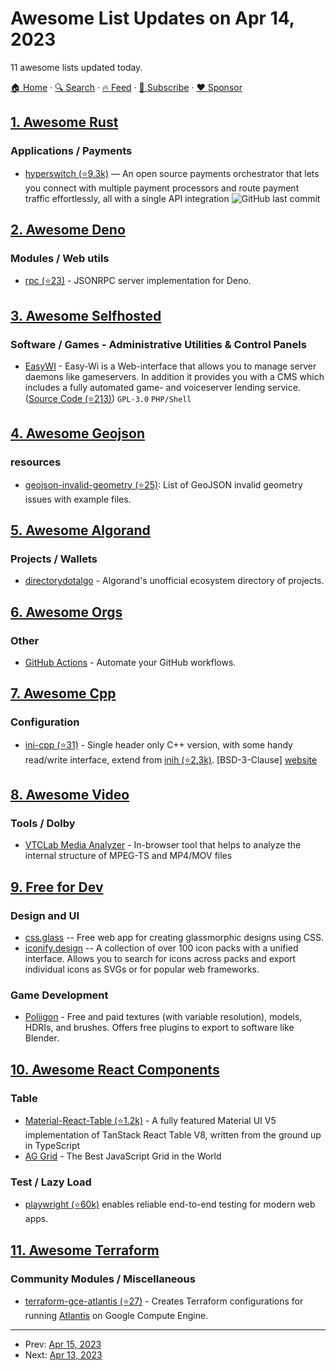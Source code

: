 # Awesome List Updates on Apr 14, 2023

11 awesome lists updated today.

[🏠 Home](/README.md) · [🔍 Search](https://www.trackawesomelist.com/search/) · [🔥 Feed](https://www.trackawesomelist.com/rss.xml) · [📮 Subscribe](https://trackawesomelist.us17.list-manage.com/subscribe?u=d2f0117aa829c83a63ec63c2f&id=36a103854c) · [❤️  Sponsor](https://github.com/sponsors/theowenyoung)



## [1. Awesome Rust](/content/rust-unofficial/awesome-rust/README.md)

### Applications / Payments

*   [hyperswitch (⭐9.3k)](https://github.com/juspay/hyperswitch) — An open source payments orchestrator that lets you connect with multiple payment processors and route payment traffic effortlessly, all with a single API integration ![GitHub last commit](https://img.shields.io/github/last-commit/juspay/hyperswitch?style=flat-square)

## [2. Awesome Deno](/content/denolib/awesome-deno/README.md)

### Modules / Web utils

*   [rpc (⭐23)](https://github.com/deno-libs/rpc) - JSONRPC server implementation for Deno.

## [3. Awesome Selfhosted](/content/awesome-selfhosted/awesome-selfhosted/README.md)

### Software / Games - Administrative Utilities & Control Panels

*   [EasyWI](https://easy-wi.com) - Easy-Wi is a Web-interface that allows you to manage server daemons like gameservers. In addition it provides you with a CMS which includes a fully automated game- and voiceserver lending service. ([Source Code (⭐213)](https://github.com/easy-wi/developer/)) `GPL-3.0` `PHP/Shell`

## [4. Awesome Geojson](/content/tmcw/awesome-geojson/README.md)

### resources

*   [geojson-invalid-geometry (⭐25)](https://github.com/chrieke/geojson-invalid-geometry): List of GeoJSON invalid geometry issues with example files.

## [5. Awesome Algorand](/content/aorumbayev/awesome-algorand/README.md)

### Projects / Wallets

*   [directorydotalgo](https://directorydotalgo.xyz/) - Algorand's unofficial ecosystem directory of projects.

## [6. Awesome Orgs](/content/beansource/awesome-orgs/README.md)

### Other

*   [GitHub Actions](https://github.com/actions) - Automate your GitHub workflows.

## [7. Awesome Cpp](/content/fffaraz/awesome-cpp/README.md)

### Configuration

*   [ini-cpp (⭐31)](https://github.com/SSARCandy/ini-cpp) - Single header only C++ version, with some handy read/write interface, extend from [inih (⭐2.3k)](https://github.com/benhoyt/inih). \[BSD-3-Clause] [website](https://ssarcandy.tw/ini-cpp/index.html)

## [8. Awesome Video](/content/krzemienski/awesome-video/README.md)

### Tools / Dolby

*   [VTCLab Media Analyzer](https://media-analyzer.pro)  - In-browser tool that helps to analyze the internal structure of MPEG-TS and MP4/MOV files

## [9. Free for Dev](/content/ripienaar/free-for-dev/README.md)

### Design and UI

*   [css.glass](https://css.glass/) -- Free web app for creating glassmorphic designs using CSS.
*   [iconify.design](https://icon-sets.iconify.design/) -- A collection of over 100 icon packs with a unified interface. Allows you to search for icons across packs and export individual icons as SVGs or for popular web frameworks.

### Game Development

*   [Poliigon](https://www.poliigon.com/) - Free and paid textures (with variable resolution), models, HDRIs, and brushes. Offers free plugins to export to software like Blender.

## [10. Awesome React Components](/content/brillout/awesome-react-components/README.md)

### Table

*   [Material-React-Table (⭐1.2k)](https://github.com/KevinVandy/material-react-table) - A fully featured Material UI V5 implementation of TanStack React Table V8, written from the ground up in TypeScript
*   [AG Grid](https://www.ag-grid.com/) - The Best JavaScript Grid in the World

### Test / Lazy Load

*   [playwright (⭐60k)](https://github.com/microsoft/playwright) enables reliable end-to-end testing for modern web apps.

## [11. Awesome Terraform](/content/shuaibiyy/awesome-terraform/README.md)

### Community Modules / Miscellaneous

*   [terraform-gce-atlantis (⭐27)](https://github.com/bschaatsbergen/terraform-gce-atlantis) - Creates Terraform configurations for running [Atlantis](https://runatlantis.io) on Google Compute Engine.

---

- Prev: [Apr 15, 2023](/content/2023/04/15/README.md)
- Next: [Apr 13, 2023](/content/2023/04/13/README.md)